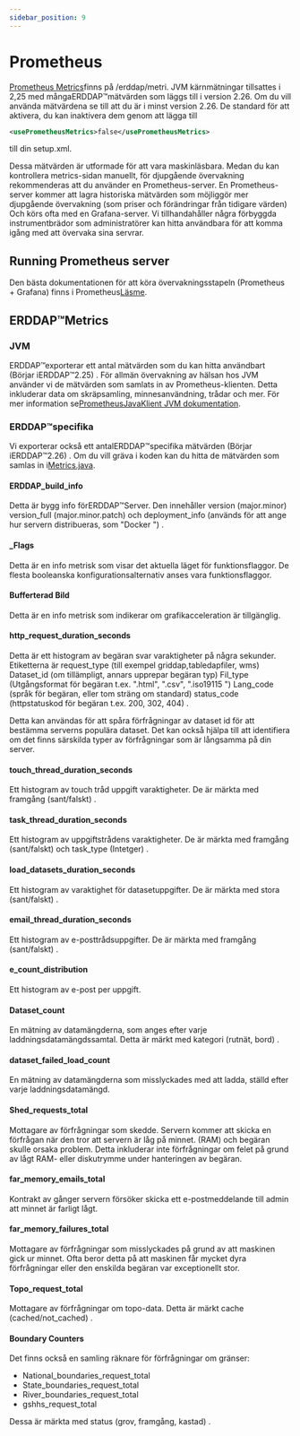 ```yaml
---
sidebar_position: 9
---
```

# Prometheus

[Prometheus Metrics](https://prometheus.io/)finns på /erddap/metri. JVM kärnmätningar tillsattes i 2,25 med mångaERDDAP™mätvärden som läggs till i version 2.26. Om du vill använda mätvärdena se till att du är i minst version 2.26. De standard för att aktivera, du kan inaktivera dem genom att lägga till
```xml
<usePrometheusMetrics>false</usePrometheusMetrics>
```
till din setup.xml.

Dessa mätvärden är utformade för att vara maskinläsbara. Medan du kan kontrollera metrics-sidan manuellt, för djupgående övervakning rekommenderas att du använder en Prometheus-server. En Prometheus-server kommer att lagra historiska mätvärden som möjliggör mer djupgående övervakning (som priser och förändringar från tidigare värden) Och körs ofta med en Grafana-server. Vi tillhandahåller några förbyggda instrumentbrädor som administratörer kan hitta användbara för att komma igång med att övervaka sina servrar.

## Running Prometheus server

Den bästa dokumentationen för att köra övervakningsstapeln (Prometheus + Grafana) finns i Prometheus[Läsme](https://github.com/ERDDAP/erddap/blob/main/docker/prometheus/README.md).

## ERDDAP™Metrics

### JVM

ERDDAP™exporterar ett antal mätvärden som du kan hitta användbart (Börjar iERDDAP™2.25) . För allmän övervakning av hälsan hos JVM använder vi de mätvärden som samlats in av Prometheus-klienten. Detta inkluderar data om skräpsamling, minnesanvändning, trådar och mer. För mer information se[PrometheusJavaKlient JVM dokumentation](https://prometheus.github.io/client_java/instrumentation/jvm/).

### ERDDAP™specifika

Vi exporterar också ett antalERDDAP™specifika mätvärden (Börjar iERDDAP™2.26) . Om du vill gräva i koden kan du hitta de mätvärden som samlas in i[Metrics.java](https://github.com/ERDDAP/erddap/blob/main/WEB-INF/classes/gov/noaa/pfel/erddap/util/Metrics.java).

#### ERDDAP_build_info

Detta är bygg info förERDDAP™Server. Den innehåller version (major.minor) version_full (major.minor.patch) och deployment_info (används för att ange hur servern distribueras, som "Docker ") .

#### _Flags

Detta är en info metrisk som visar det aktuella läget för funktionsflaggor. De flesta booleanska konfigurationsalternativ anses vara funktionsflaggor.

#### Bufferterad Bild

Detta är en info metrisk som indikerar om grafikacceleration är tillgänglig.

#### http_request_duration_seconds

Detta är ett histogram av begäran svar varaktigheter på några sekunder. Etiketterna är request_type (till exempel griddap,tabledapfiler, wms) Dataset_id (om tillämpligt, annars upprepar begäran typ) Fil_type (Utgångsformat för begäran t.ex. ".html", ".csv", ".iso19115 ") Lang_code (språk för begäran, eller tom sträng om standard) status_code (httpstatuskod för begäran t.ex. 200, 302, 404) .

Detta kan användas för att spåra förfrågningar av dataset id för att bestämma serverns populära dataset. Det kan också hjälpa till att identifiera om det finns särskilda typer av förfrågningar som är långsamma på din server.

#### touch_thread_duration_seconds

Ett histogram av touch tråd uppgift varaktigheter. De är märkta med framgång (sant/falskt) .

#### task_thread_duration_seconds

Ett histogram av uppgiftstrådens varaktigheter. De är märkta med framgång (sant/falskt) och task_type (Intetger) .

#### load_datasets_duration_seconds

Ett histogram av varaktighet för datasetuppgifter. De är märkta med stora (sant/falskt) .

#### email_thread_duration_seconds

Ett histogram av e-posttrådsuppgifter. De är märkta med framgång (sant/falskt) .

#### e_count_distribution

Ett histogram av e-post per uppgift.

#### Dataset_count

En mätning av datamängderna, som anges efter varje laddningsdatamängdssamtal. Detta är märkt med kategori (rutnät, bord) .

#### dataset_failed_load_count

En mätning av datamängderna som misslyckades med att ladda, ställd efter varje laddningsdatamängd.

#### Shed_requests_total

Mottagare av förfrågningar som skedde. Servern kommer att skicka en förfrågan när den tror att servern är låg på minnet. (RAM) och begäran skulle orsaka problem. Detta inkluderar inte förfrågningar om felet på grund av lågt RAM- eller diskutrymme under hanteringen av begäran.

#### far_memory_emails_total

Kontrakt av gånger servern försöker skicka ett e-postmeddelande till admin att minnet är farligt lågt.

#### far_memory_failures_total

Mottagare av förfrågningar som misslyckades på grund av att maskinen gick ur minnet. Ofta beror detta på att maskinen får mycket dyra förfrågningar eller den enskilda begäran var exceptionellt stor.

#### Topo_request_total

Mottagare av förfrågningar om topo-data. Detta är märkt cache (cached/not_cached) .

#### Boundary Counters

Det finns också en samling räknare för förfrågningar om gränser:

 - National_boundaries_request_total
 - State_boundaries_request_total
 - River_boundaries_request_total
 - gshhs_request_total

Dessa är märkta med status (grov, framgång, kastad) .
